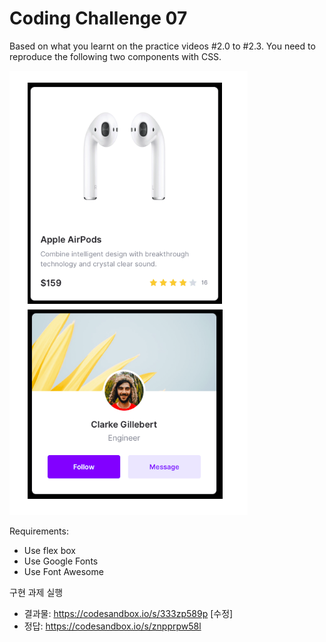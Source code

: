 # Coding Challenge 07

Based on what you learnt on the practice videos #2.0 to #2.3.
You need to reproduce the following two components with CSS.

![image1](./image/screenshot_1.png)

Requirements:

- Use flex box
- Use Google Fonts
- Use Font Awesome

구현 과제 실행

- 결과물: https://codesandbox.io/s/333zp589p [수정]
- 정답: https://codesandbox.io/s/znpprpw58l

